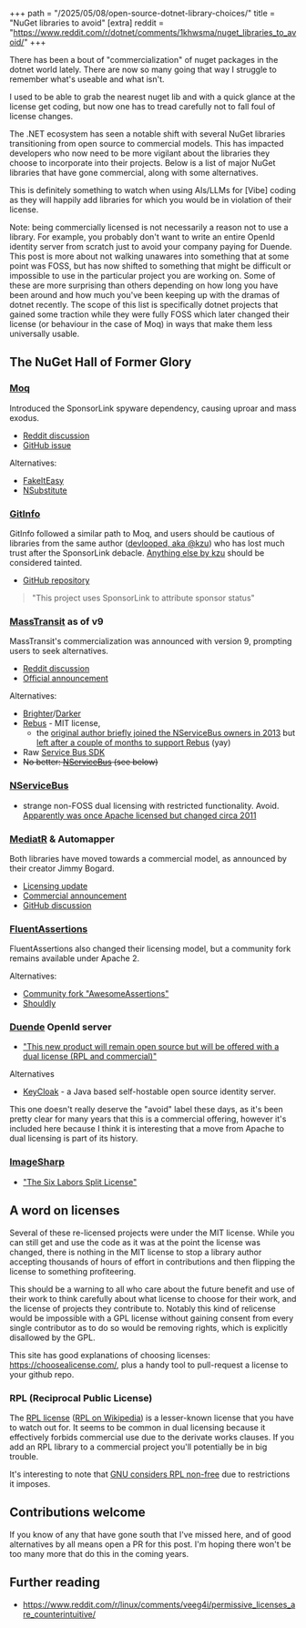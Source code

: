 +++
path = "/2025/05/08/open-source-dotnet-library-choices/"
title = "NuGet libraries to avoid"
[extra]
reddit = "https://www.reddit.com/r/dotnet/comments/1khwsma/nuget_libraries_to_avoid/"
+++

There has been a bout of "commercialization" of nuget packages in the dotnet world lately. There are now so many going that way I struggle to remember what's useable and what isn't.

I used to be able to grab the nearest nuget lib and with a quick glance at the license get coding, but now one has to tread carefully not to fall foul of license changes.

The .NET ecosystem has seen a notable shift with several NuGet libraries transitioning from open source to commercial models. This has impacted developers who now need to be more vigilant about the libraries they choose to incorporate into their projects. Below is a list of major NuGet libraries that have gone commercial, along with some alternatives.

This is definitely something to watch when using AIs/LLMs for [Vibe] coding as they will happily add libraries for which you would be in violation of their license.

Note: being commercially licensed is not necessarily a reason not to use a library. For example, you probably don't want to write an entire OpenId identity server from scratch just to avoid your company paying for Duende. This post is more about not walking unawares into something that at some point was FOSS, but has now shifted to something that might be difficult or impossible to use in the particular project you are working on. Some of these are more surprising than others depending on how long you have been around and how much you've been keeping up with the dramas of dotnet recently. The scope of this list is specifically dotnet projects that gained some traction while they were fully FOSS which later changed their license (or behaviour in the case of Moq) in ways that make them less universally usable.

## The NuGet Hall of Former Glory

### [Moq](https://github.com/moq/moq4)

Introduced the SponsorLink spyware dependency, causing uproar and mass exodus.

- [Reddit discussion](https://www.reddit.com/r/dotnet/comments/15ljdcc/does_moq_in_its_latest_version_extract_and_send/)
- [GitHub issue](https://github.com/devlooped/moq/issues/1372)

Alternatives: 

- [FakeItEasy](https://github.com/FakeItEasy/FakeItEasy)
- [NSubstitute](https://github.com/nsubstitute/NSubstitute)

### [GitInfo](https://github.com/devlooped/GitInfo)

GitInfo followed a similar path to Moq, and users should be cautious of libraries from the same author ([devlooped, aka @kzu](https://github.com/devlooped)) who has lost much trust after the SponsorLink debacle. [Anything else by kzu](https://www.nuget.org/profiles/devlooped) should be considered tainted.

- [GitHub repository](https://github.com/devlooped/GitInfo)

> "This project uses SponsorLink to attribute sponsor status"

### [MassTransit](https://masstransit-project.com/) as of v9

MassTransit's commercialization was announced with version 9, prompting users to seek alternatives.

- [Reddit discussion](https://www.reddit.com/r/dotnet/comments/1jpyczi/masstransit_going_commercial/)
- [Official announcement](https://masstransit.io/introduction/v9-announcement)

Alternatives:

- [Brighter](https://github.com/BrighterCommand/Brighter)/[Darker](https://github.com/BrighterCommand/Darker)
- [Rebus](https://github.com/rebus-org/Rebus) - MIT license,
  - the [original author briefly joined the NServiceBus owners in 2013](https://udidahan.com/2013/09/11/on-mookid-joining-nservicebus-and-what-that-means-for-rebus/) but [left after a couple of months to support Rebus](https://www.reddit.com/r/dotnet/comments/1khwsma/comment/mre8b5r/) (yay)
- Raw [Service Bus SDK](https://learn.microsoft.com/en-us/dotnet/api/overview/azure/messaging.servicebus-readme?view=azure-dotnet)
- ~~No better: [NServiceBus](https://particular.net/nservicebus) (see below)~~


### [NServiceBus](https://particular.net/nservicebus)

- strange non-FOSS dual licensing with restricted functionality. Avoid. [Apparently was once Apache licensed but changed circa 2011](https://stackoverflow.com/questions/5657809/nservicebus-license/5670707#5670707)

### [MediatR](https://github.com/jbogard/MediatR) & Automapper

Both libraries have moved towards a commercial model, as announced by their creator Jimmy Bogard.
- [Licensing update](https://www.jimmybogard.com/automapper-and-mediatr-licensing-update/)
- [Commercial announcement](https://www.jimmybogard.com/automapper-and-mediatr-going-commercial/)
- [GitHub discussion](https://github.com/jbogard/MediatR/discussions/1105)

### [FluentAssertions](https://fluentassertions.com/)

FluentAssertions also changed their licensing model, but a community fork remains available under Apache 2.

Alternatives:

- [Community fork "AwesomeAssertions"](https://github.com/AwesomeAssertions/AwesomeAssertions)
- [Shouldly](https://docs.shouldly.org/)

### [Duende](https://www.nuget.org/packages/Duende.IdentityServer) OpenId server

- ["This new product will remain open source but will be offered with a dual license (RPL and commercial)"](https://leastprivilege.com/2020/10/01/the-future-of-identityserver/#:~:text=This%20new%20product%20will%20remain,source%20community%20and%20our%20contributors)

Alternatives

- [KeyCloak](https://www.keycloak.org/) - a Java based self-hostable open source identity server.

This one doesn't really deserve the "avoid" label these days, as it's been pretty clear for many years that this is a commercial offering, however it's included here because I think it is interesting that a move from Apache to dual licensing is part of its history.

### [ImageSharp](https://github.com/SixLabors/ImageSharp)

- ["The Six Labors Split License"](https://sixlabors.com/posts/license-changes/#:~:text=The%20Six%20Labors%20Split%20License,Six%20Labors%20Commercial%20Use%20License)

## A word on licenses

Several of these re-licensed projects were under the MIT license. While you can still get and use the code as it was at the point the license was changed, there is nothing in the MIT license to stop a library author accepting thousands of hours of effort in contributions and then flipping the license to something profiteering.

This should be a warning to all who care about the future benefit and use of their work to think carefully about what license to choose for their work, and the license of projects they contribute to. Notably this kind of relicense would be impossible with a GPL license without gaining consent from every single contributor as to do so would be removing rights, which is explicitly disallowed by the GPL.

This site has good explanations of choosing licenses: <https://choosealicense.com/>, plus a handy tool to pull-request a license to your github repo.

### RPL (Reciprocal Public License)

The [RPL license](https://opensource.org/license/rpl-1-5) ([RPL on Wikipedia](https://en.wikipedia.org/wiki/Reciprocal_Public_License)) is a lesser-known license that you have to watch out for. It seems to be common in dual licensing because it effectively forbids commercial use due to the derivate works clauses. If you add an RPL library to a commercial project you'll potentially be in big trouble.

It's interesting to note that [GNU considers RPL non-free](https://www.gnu.org/licenses/license-list.en.html#RPL) due to restrictions it imposes.

## Contributions welcome

If you know of any that have gone south that I've missed here, and of good alternatives by all means open a PR for this post. I'm hoping there won't be too many more that do this in the coming years.

## Further reading

- <https://www.reddit.com/r/linux/comments/veeg4i/permissive_licenses_are_counterintuitive/>
